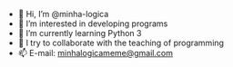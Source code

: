 - 👋 Hi, I’m @minha-logica
- 👀 I’m interested in developing programs
- 🌱 I’m currently learning Python 3
- 💞️ I try to collaborate with the teaching of programming
- 📫 E-mail: minhalogicameme@gmail.com

<!---
minha-logica/minha-logica is a ✨ special ✨ repository because its `README.md` (this file) appears on your GitHub profile.
You can click the Preview link to take a look at your changes.
--->
